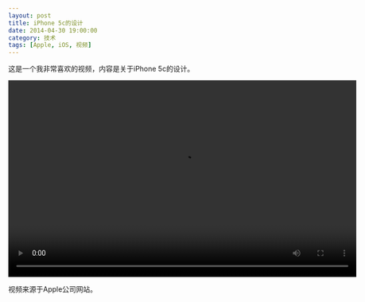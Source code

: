 ```yaml
---
layout: post
title: iPhone 5c的设计
date: 2014-04-30 19:00:00
category: 技术
tags: [Apple, iOS, 视频]
---
```


这是一个我非常喜欢的视频，内容是关于iPhone 5c的设计。

<!--more-->
<video width="700" height="396" src="http://shengbin-static.stor.sinaapp.com/iphone5c-designed-together.mp4" 
type="video/mp4" preload="auto" controls="controls">
Your browser does not support the video tag.
</video>

视频来源于Apple公司网站。